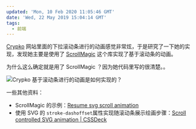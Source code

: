 ```yaml
---
updated: 'Mon, 10 Feb 2020 11:05:46 GMT'
date: 'Wed, 22 May 2019 15:04:14 GMT'
tags:
  - 前端
---
```


[Crypko](https://crypko.ai/#/beta) 网站里面的下拉滚动条进行的动画感觉非常炫，于是研究了一下她的实现，发现她主要是使用了 [ScrollMagic](https://github.com/janpaepke/ScrollMagic) 这个库实现了基于滚动条的动画。

为什么这么确定就是用了 ScrollMagic ？因为她代码里写的很清楚。。

![Crypko 基于滚动条进行的动画是如何实现的？](/blogs/images/CrypkoScrollAnimate.png)

一些其他资料：

-   ScrollMagic 的示例：[Resume svg scroll animation](https://codepen.io/1010543618/pen/OYjEgb)
-   使用 SVG 的 `stroke-dashoffset`属性实现随滚动条展示绘画步骤：[Scroll controlled SVG animation | CSSDeck](http://cssdeck.com/labs/scroll-controlled-svg-animation)
